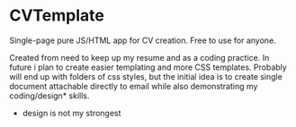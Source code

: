# CVTemplate
Single-page pure JS/HTML app for CV creation. Free to use for anyone.

Created from need to keep up my resume and as a coding practice.
In future i plan to create easier templating and more CSS templates. Probably will end up with folders of css styles, but the initial idea is to create single document attachable directly to email while also demonstrating my coding/design* skills.

* design is not my strongest
